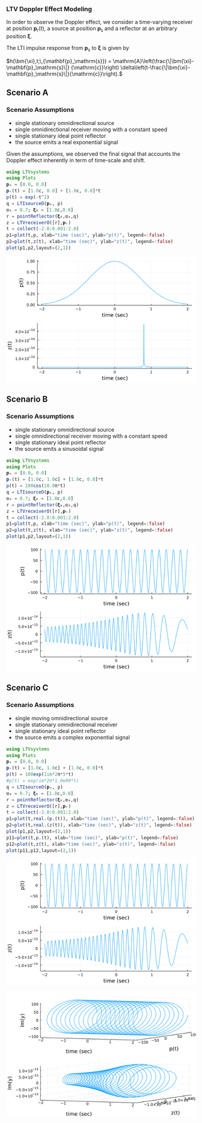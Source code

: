 ### LTV Doppler Effect Modeling

In order to observe the Doppler effect, we consider a time-varying receiver at
position $\mathbf{p}_\mathrm{r}(t)$,
a source at position $\mathbf{p}_\mathrm{s}$ and a reflector at an arbitrary position $\bm{\xi}$.

The LTI impulse response from $\mathbf{p}_\mathrm{s}$ to  $\bm{\xi}$ is given by

$h(\bm{\xi},t;\,{\mathbf{p}_\mathrm{s}}) = \mathrm{A}\left(\frac{\|\bm{\xi}-\mathbf{p}_\mathrm{s}\|}
{\mathrm{c}}\right) \delta\left(t-\frac{\|\bm{\xi}-\mathbf{p}_\mathrm{s}\|}{\mathrm{c}}\right).$


## Scenario A

### Scenario Assumptions

  * single stationary omnidirectional source
  * single omnidirectional receiver moving with a constant speed
  * single stationary ideal point reflector
  * the source emits a real exponential signal

Given the assumptions, we observed the final signal that accounts the Doppler effect
inherently in term of time-scale and shift.

```julia
using LTVsystems
using Plots
𝐩ₛ = [0.0, 0.0]
𝐩ᵣ(t) = [1.0c, 0.0] + [1.0c, 0.0]*t
p(t) = exp(-t^2)
q = LTIsourceO(𝐩ₛ, p)
α₀ = 0.7; 𝛏₀ = [1.8c,0.0]
r = pointReflector(𝛏₀,α₀,q)
z = LTVreceiverO([r],𝐩ᵣ)
t = collect(-2.0:0.001:2.0)
p1=plot(t,p, xlab="time (sec)", ylab="p(t)", legend=:false)
p2=plot(t,z(t), xlab="time (sec)", ylab="z(t)", legend=:false)
plot(p1,p2,layout=(2,1))
```
![](https://raw.githubusercontent.com/NMSU-ISA/LTVsystems/main/docs/src/assets/LTVreceiverDoppler_signalA.png)

## Scenario B

### Scenario Assumptions

  * single stationary omnidirectional source
  * single omnidirectional receiver moving with a constant speed
  * single stationary ideal point reflector
  * the source emits a sinusoidal signal

```julia
using LTVsystems
using Plots
𝐩ₛ = [0.0, 0.0]
𝐩ᵣ(t) = [1.0c, 1.0c] + [1.0c, 0.0]*t
p(t) = 100cos(10.0π*t)
q = LTIsourceO(𝐩ₛ, p)
α₀ = 0.7; 𝛏₀ = [1.8c,0.0]
r = pointReflector(𝛏₀,α₀,q)
z = LTVreceiverO([r],𝐩ᵣ)
t = collect(-2.0:0.001:2.0)
p1=plot(t,p, xlab="time (sec)", ylab="p(t)", legend=:false)
p2=plot(t,z(t), xlab="time (sec)", ylab="z(t)", legend=:false)
plot(p1,p2,layout=(2,1))
```
![](https://raw.githubusercontent.com/NMSU-ISA/LTVsystems/main/docs/src/assets/LTVreceiverDoppler_signalB.png)

## Scenario C

### Scenario Assumptions

  * single moving omnidirectional source
  * single stationary omnidirectional receiver
  * single stationary ideal point reflector
  * the source emits a complex exponential signal

```julia
using LTVsystems
using Plots
𝐩ₛ = [0.0, 0.0]
𝐩ᵣ(t) = [1.0c, 1.0c] + [1.0c, 0.0]*t
p(t) = 100exp(1im*2π*5*t)
#p(t) = exp(im*2π*1.0e09*t)
q = LTIsourceO(𝐩ₛ, p)
α₀ = 0.7; 𝛏₀ = [1.8c,0.0]
r = pointReflector(𝛏₀,α₀,q)
z = LTVreceiverO([r],𝐩ᵣ)
t = collect(-2.0:0.001:2.0)
p1=plot(t,real.(p.(t)), xlab="time (sec)", ylab="p(t)", legend=:false)
p2=plot(t,real.(z(t)), xlab="time (sec)", ylab="z(t)", legend=:false)
plot(p1,p2,layout=(2,1))
p11=plot(t,p.(t), xlab="time (sec)", ylab="p(t)", legend=:false)
p12=plot(t,z(t), xlab="time (sec)", ylab="z(t)", legend=:false)
plot(p11,p12,layout=(2,1))
```
![](https://raw.githubusercontent.com/NMSU-ISA/LTVsystems/main/docs/src/assets/LTVreceiverDoppler_signalC.png)

![](https://raw.githubusercontent.com/NMSU-ISA/LTVsystems/main/docs/src/assets/LTVreceiverDoppler_signalC1.png)
